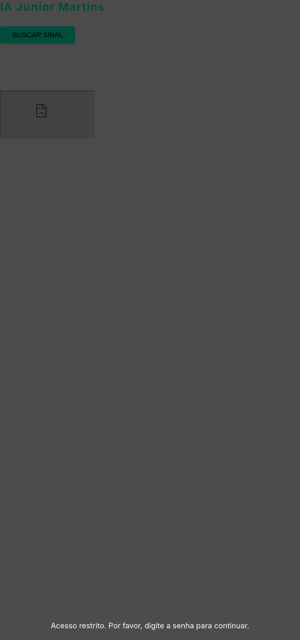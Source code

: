 <!DOCTYPE html>
<html lang="pt-BR">
<head>
  <meta charset="UTF-8" />
  <meta name="viewport" content="width=device-width, initial-scale=1.0"/>
  <title>IA Júnior Martins</title>
  <style>
    /* Estilos gerais */
    html, body {
      margin: 0;
      padding: 0;
      height: 100%; /* Garante que o fundo ocupe toda a tela */
    }

    body {
      font-family: 'Segoe UI', Tahoma, Geneva, Verdana, sans-serif;
      background: linear-gradient(to bottom right, #003300, #000000);
      color: #ffffff;
      text-align: center;
      padding: 50px 20px;
      height: 100%;
    }

    .logo {
      font-size: 36px;
      font-weight: bold;
      color: #00ffcc;
      margin-bottom: 40px;
      letter-spacing: 2px;
    }

    button {
      padding: 15px 40px;
      font-size: 22px;
      background-color: #00ffcc;
      color: #000;
      border: none;
      border-radius: 8px;
      cursor: pointer;
      transition: background-color 0.3s;
    }

    button:hover {
      background-color: #00ccaa;
    }

    /* Box de resultado */
    .sinal-box {
      margin-top: 50px;
      font-size: 28px;
      font-weight: bold;
      height: 100px;
      display: flex;
      align-items: center;
      justify-content: center;
      transition: all 0.3s ease;
      color: white;
      white-space: pre-line;
    }

    /* Efeitos e animações */
    .buscando {
      color: #cccccc;
      animation: piscar 1s infinite;
    }

    @keyframes piscar {
      0% { opacity: 1; }
      50% { opacity: 0.3; }
      100% { opacity: 1; }
    }

    .azul {
      color: white;
      text-shadow: none;
      animation: none;
    }

    .vermelho {
      color: white;
      text-shadow: none;
      animation: none;
    }
/* Estilo do iframe para exibir o site de apostas */
    .apostas-container {
      margin-top: 50px; /* Dá espaço entre o sorteio e o site de apostas */
      width: 100%;
      height: 600px; /* Ajuste conforme necessário */
      border: none;
    }

    /* Estilo para esconder o conteúdo até a senha ser correta */
    #conteudo {
      display: none;
    }

    /* Estilo para bloquear interação até a senha ser correta */
    #bloqueado {
      position: absolute;
      top: 0;
      left: 0;
      width: 100%;
      height: 100%;
      background: rgba(0, 0, 0, 0.7); /* Opacidade preta para bloquear */
      color: white;
      display: flex;
      justify-content: center;
      align-items: center;
      font-size: 24px;
      z-index: 9999;
    }

    /* Responsividade para dispositivos móveis */
    @media (max-width: 768px) {
      .logo {
        font-size: 28px; /* Ajusta o tamanho da logo */
      }

      button {
        font-size: 18px; /* Ajusta o tamanho do botão */
        padding: 12px 30px; /* Ajusta o padding do botão */
      }

      .sinal-box {
        font-size: 24px; /* Ajusta o tamanho da fonte do resultado */
      }

      .apostas-container {
        height: 400px; /* Ajusta o tamanho do iframe em dispositivos móveis */
      }
    }

    @media (max-width: 480px) {
      button {
        font-size: 16px; /* Ajusta o tamanho do botão para telas muito pequenas */
        padding: 10px 20px;
      }

      .sinal-box {
        font-size: 20px; /* Ajusta o tamanho da fonte do resultado para telas pequenas */
      }

      .apostas-container {
        height: 350px; /* Ajusta o tamanho do iframe para telas muito pequenas */
      }
    }
  </style>
</head>
<body>

  <div id="bloqueado">Acesso restrito. Por favor, digite a senha para continuar.</div>

  <div class="logo">IA Júnior Martins</div>
  <button onclick="buscarSinal()">BUSCAR SINAL</button>
  <div class="sinal-box" id="resultado"></div>

  <script>
    const senhaCorreta = "1234"; // Defina a senha aqui
    let isSenhaCorreta = false; // Variável para verificar se a senha foi corretamente inserida

    // Função para verificar a senha
    const verificarSenha = () => {
      let senha;

      // Enquanto a senha estiver incorreta, manter a solicitação de senha
      while (!isSenhaCorreta) {
        senha = prompt("Digite a senha para acessar o conteúdo:");

        if (senha === senhaCorreta) {
          isSenhaCorreta = true;
          document.getElementById("conteudo").style.display = "block"; // Exibe o conteúdo
          document.getElementById("bloqueado").style.display = "none"; // Remove o bloqueio
        } else {
          alert("Senha incorreta. Acesso negado.");
        }
      }
    };

    // Executa a função ao carregar a página
    window.onload = verificarSenha;

    function buscarSinal() {
      const resultadoDiv = document.getElementById('resultado');
      resultadoDiv.textContent = "Buscando entrada...";
      resultadoDiv.classList.add('buscando');
      resultadoDiv.classList.remove('azul', 'vermelho');

      setTimeout(() => {
        const sorteio = Math.random() < 0.5 ? 'azul' : 'vermelho';

        if (sorteio === 'azul') {
          resultadoDiv.textContent = "🔵PLAYER - PROBABILIDADE SEM GALE🎯";
          resultadoDiv.classList.add('azul'); // Nenhuma animação aplicada
        } else {
          resultadoDiv.textContent = "🔴BANKER - PROBABILIDADE SEM GALE🎯";
          resultadoDiv.classList.add('vermelho'); // Nenhuma animação aplicada
        }
      }, 2000); // Tempo de "buscando entrada"
    }
  </script>

  <!-- Conteúdo protegido -->
  <div id="conteudo">
    <iframe class="apostas-container" src="https://m.reals.bet.br/live-casino" title="Casa de Apostas Real's Bet" allowfullscreen></iframe>
  </div>

</body>
</html>
